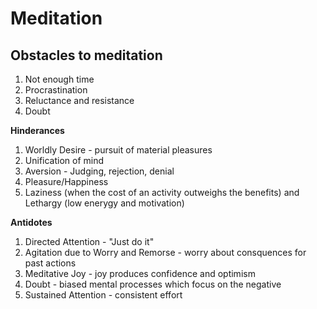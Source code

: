 # Meditation

## Obstacles to meditation

1. Not enough time
2. Procrastination
3. Reluctance and resistance
4. Doubt

**Hinderances**

1. Worldly Desire - pursuit of material pleasures
2. Unification of mind
3. Aversion - Judging, rejection, denial
4. Pleasure/Happiness
5. Laziness (when the cost of an activity outweighs the benefits) and Lethargy (low enerygy and motivation)

**Antidotes**

1. Directed Attention - "Just do it"
2. Agitation due to Worry and Remorse - worry about consquences for past actions
3. Meditative Joy - joy produces confidence and optimism
4. Doubt - biased mental processes which focus on the negative
5. Sustained Attention - consistent effort

